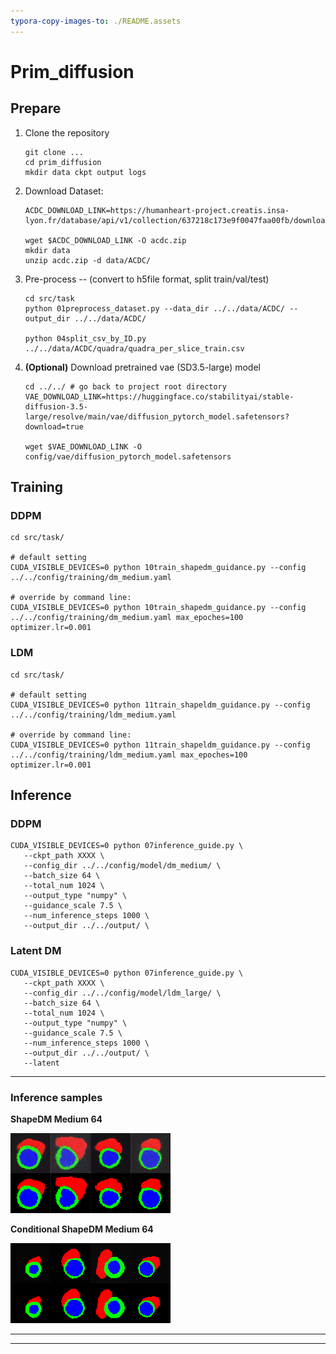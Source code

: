 ```yaml
---
typora-copy-images-to: ./README.assets
---
```


# Prim_diffusion

## Prepare

1. Clone the repository

   ```shell
   git clone ...
   cd prim_diffusion
   mkdir data ckpt output logs
   ```

2. Download Dataset:

   ```shell
   ACDC_DOWNLOAD_LINK=https://humanheart-project.creatis.insa-lyon.fr/database/api/v1/collection/637218c173e9f0047faa00fb/download
   
   wget $ACDC_DOWNLOAD_LINK -O acdc.zip
   mkdir data
   unzip acdc.zip -d data/ACDC/
   ```

3. Pre-process -- (convert to h5file format, split train/val/test)

   ```shell
   cd src/task
   python 01preprocess_dataset.py --data_dir ../../data/ACDC/ --output_dir ../../data/ACDC/
   
   python 04split_csv_by_ID.py ../../data/ACDC/quadra/quadra_per_slice_train.csv 
   ```

4. **(Optional)** Download pretrained vae (SD3.5-large) model

   ```shell
   cd ../../ # go back to project root directory
   VAE_DOWNLOAD_LINK=https://huggingface.co/stabilityai/stable-diffusion-3.5-large/resolve/main/vae/diffusion_pytorch_model.safetensors?download=true
   
   wget $VAE_DOWNLOAD_LINK -O config/vae/diffusion_pytorch_model.safetensors
   ```

## Training

### DDPM

```shell
cd src/task/

# default setting
CUDA_VISIBLE_DEVICES=0 python 10train_shapedm_guidance.py --config ../../config/training/dm_medium.yaml 

# override by command line:
CUDA_VISIBLE_DEVICES=0 python 10train_shapedm_guidance.py --config ../../config/training/dm_medium.yaml max_epoches=100 optimizer.lr=0.001
```



### LDM

```shell
cd src/task/

# default setting
CUDA_VISIBLE_DEVICES=0 python 11train_shapeldm_guidance.py --config ../../config/training/ldm_medium.yaml 

# override by command line:
CUDA_VISIBLE_DEVICES=0 python 11train_shapeldm_guidance.py --config ../../config/training/ldm_medium.yaml max_epoches=100 optimizer.lr=0.001
```



## Inference

### DDPM

```shell
CUDA_VISIBLE_DEVICES=0 python 07inference_guide.py \
   --ckpt_path XXXX \
   --config_dir ../../config/model/dm_medium/ \
   --batch_size 64 \
   --total_num 1024 \
   --output_type "numpy" \
   --guidance_scale 7.5 \
   --num_inference_steps 1000 \
   --output_dir ../../output/ \
```

### Latent DM
```shell
CUDA_VISIBLE_DEVICES=0 python 07inference_guide.py \
   --ckpt_path XXXX \
   --config_dir ../../config/model/ldm_large/ \
   --batch_size 64 \
   --total_num 1024 \
   --output_type "numpy" \
   --guidance_scale 7.5 \
   --num_inference_steps 1000 \
   --output_dir ../../output/ \
   --latent
```

---

### Inference samples

**ShapeDM Medium 64**

![exp01](./README.assets/exp01.png)

**Conditional ShapeDM Medium 64**

![exp03](./README.assets/exp03.png)

---

---

